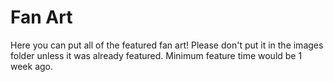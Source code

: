 # Fan Art
Here you can put all of the featured fan art! Please don't put it in the images folder unless it was already featured. Minimum feature time would be 1 week ago.
